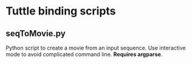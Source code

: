 Tuttle binding scripts
======================

seqToMovie.py
----------------------
Python script to create a movie from an input sequence.
Use interactive mode to avoid complicated command line.
**Requires argparse**.
